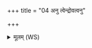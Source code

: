 +++
title = "04 अनु त्वेन्द्रोवत्वनु"

+++
<details><summary>मूलम् (WS)</summary>

अनु त्वेन्द्रोवत्वनु बृहस्पतिरनु त्वा सोमो अन्वग्निरावीत् ।  
अनु त्वा विश्वे अवन्तु देवाः सप्त राजानो य उदाभिषिक्ताः ॥ ५ ॥
</details>